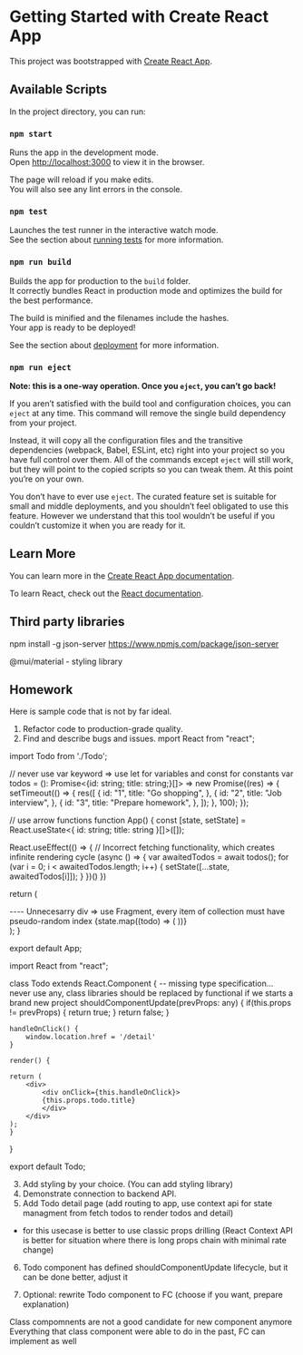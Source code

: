 # Getting Started with Create React App

This project was bootstrapped with [Create React App](https://github.com/facebook/create-react-app).

## Available Scripts

In the project directory, you can run:

### `npm start`

Runs the app in the development mode.\
Open [http://localhost:3000](http://localhost:3000) to view it in the browser.

The page will reload if you make edits.\
You will also see any lint errors in the console.

### `npm test`

Launches the test runner in the interactive watch mode.\
See the section about [running tests](https://facebook.github.io/create-react-app/docs/running-tests) for more information.

### `npm run build`

Builds the app for production to the `build` folder.\
It correctly bundles React in production mode and optimizes the build for the best performance.

The build is minified and the filenames include the hashes.\
Your app is ready to be deployed!

See the section about [deployment](https://facebook.github.io/create-react-app/docs/deployment) for more information.

### `npm run eject`

**Note: this is a one-way operation. Once you `eject`, you can’t go back!**

If you aren’t satisfied with the build tool and configuration choices, you can `eject` at any time. This command will remove the single build dependency from your project.

Instead, it will copy all the configuration files and the transitive dependencies (webpack, Babel, ESLint, etc) right into your project so you have full control over them. All of the commands except `eject` will still work, but they will point to the copied scripts so you can tweak them. At this point you’re on your own.

You don’t have to ever use `eject`. The curated feature set is suitable for small and middle deployments, and you shouldn’t feel obligated to use this feature. However we understand that this tool wouldn’t be useful if you couldn’t customize it when you are ready for it.

## Learn More

You can learn more in the [Create React App documentation](https://facebook.github.io/create-react-app/docs/getting-started).

To learn React, check out the [React documentation](https://reactjs.org/).


## Third party libraries

npm install -g json-server
https://www.npmjs.com/package/json-server


@mui/material - styling library


## Homework

Here is sample code that is not by far ideal.

1. Refactor code to production-grade quality.
2. Find and describe bugs and issues.
mport React from "react";

import Todo from './Todo';

// never use var keyword => use let for variables and const for constants
var todos = (): Promise<{id: string; title: string;}[]> => new Promise((res) => {
  setTimeout(() => {
    res([
      {
        id: "1",
        title: "Go shopping",
      },
      {
        id: "2",
        title: "Job interview",
      },
      {
        id: "3",
        title: "Prepare homework",
      },
    ]);
  }, 100);
});

// use arrow functions
function App() {
  const [state, setState] = React.useState<{ id: string; title: string }[]>([]);

  React.useEffect(() => { // Incorrect fetching functionality, which creates infinite rendering cycle
    (async () => {
      var awaitedTodos = await todos();
      for (var i = 0; i < awaitedTodos.length; i++) {
        setState([...state, awaitedTodos[i]]);
      }
    })()
  })

  return (
    <div>   ----  Unnecesarry div => use Fragment, every item of collection must have pseudo-random index
      {state.map((todo) => (
        <Todo todo={todo} />
      ))}
    </div>
  );
}

export default App;



import React from "react";

class Todo extends React.Component<any> {  --  missing type specification... never use any, class libraries should be replaced by functional if we starts a brand new project
	shouldComponentUpdate(prevProps: any) {
	if(this.props != prevProps) {
		return true;
	}
		return false;
	}

	handleOnClick() {
		window.location.href = '/detail'
	}

	render() {

	return ( 
		<div>  
			<div onClick={this.handleOnClick}>
			{this.props.todo.title}
			</div>
		</div>
	);
	}
}

export default Todo;



3. Add styling by your choice. (You can add styling library)
4. Demonstrate connection to backend API.
5. Add Todo detail page (add routing to app, use context api for state managment from fetch todos to render todos and detail)

- for this usecase is better to use classic props drilling (React Context API is better for situation where there is long props chain with minimal rate change)


6. Todo component has defined shouldComponentUpdate lifecycle, but it can be done better, adjust it

7. Optional: rewrite Todo component to FC (choose if you want, prepare explanation)

Class compomnents are not a good candidate for new component anymore
Everything that class component were able to do in the past, FC can implement as well